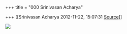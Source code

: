 +++
title = "000 Srinivasan Acharya"

+++
[[Srinivasan Acharya	2012-11-22, 15:07:31 [Source](https://groups.google.com/g/bvparishat/c/8VbkiKHzBUI)]]



  

![](https://groups.google.com/group/bvparishat/attach/248ee1989533b13b/image003.jpg?part=0.1)

